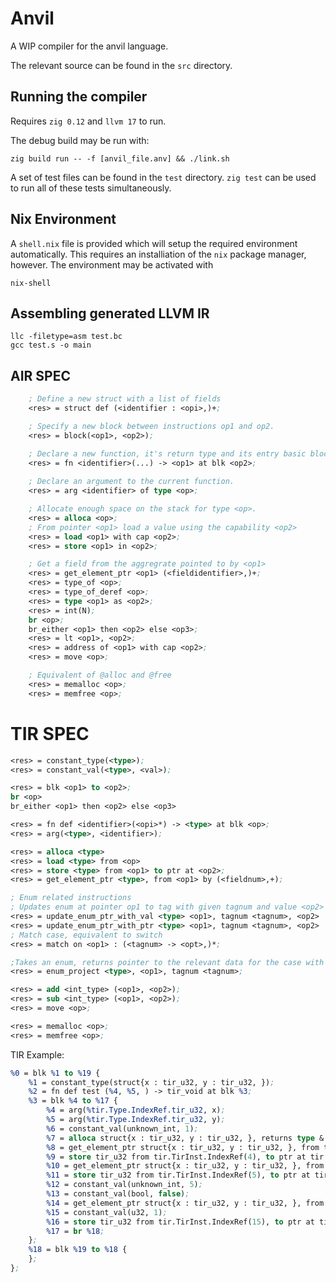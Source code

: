 # Anvil
A WIP compiler for the anvil language.

The relevant source can be found in the `src` directory.

## Running the compiler
Requires `zig 0.12` and `llvm 17` to run. 

The debug build may be run with:
```
zig build run -- -f [anvil_file.anv] && ./link.sh
```

A set of test files can be found in the `test` directory. `zig test` can be used to run all of these tests simultaneously. 


## Nix Environment
A `shell.nix` file is provided which will setup the required environment automatically. This requires an installiation of the `nix` package manager, however. The environment may be activated with
```
nix-shell
```


## Assembling generated LLVM IR

```
llc -filetype=asm test.bc
gcc test.s -o main 
```

## AIR SPEC

```llvm
    ; Define a new struct with a list of fields
    <res> = struct def (<identifier : <opi>,)+;

    ; Specify a new block between instructions op1 and op2. 
    <res> = block(<op1>, <op2>);

    ; Declare a new function, it's return type and its entry basic block.
    <res> = fn <identifier>(...) -> <op1> at blk <op2>;
    
    ; Declare an argument to the current function.
    <res> = arg <identifier> of type <op>;

    ; Allocate enough space on the stack for type <op>.
    <res> = alloca <op>;
    ; From pointer <op1> load a value using the capability <op2>
    <res> = load <op1> with cap <op2>;
    <res> = store <op1> in <op2>;

    ; Get a field from the aggregrate pointed to by <op1>
    <res> = get_element_ptr <op1> (<fieldidentifier>,)+;
    <res> = type_of <op>;
    <res> = type_of_deref <op>;
    <res> = type <op1> as <op2>;
    <res> = int(N);
    br <op>;
    br_either <op1> then <op2> else <op3>; 
    <res> = lt <op1>, <op2>;   
    <res> = address of <op1> with cap <op2>;
    <res> = move <op>;

    ; Equivalent of @alloc and @free
    <res> = memalloc <op>;
    <res> = memfree <op>;
```

# TIR SPEC

```llvm
<res> = constant_type(<type>);
<res> = constant_val(<type>, <val>);

<res> = blk <op1> to <op2>;
br <op>
br_either <op1> then <op2> else <op3>

<res> = fn def <identifier>(<opi>*) -> <type> at blk <op>;
<res> = arg(<type>, <identifier>);

<res> = alloca <type> 
<res> = load <type> from <op>
<res> = store <type> from <op1> to ptr at <op2>;
<res> = get_element_ptr <type>, from <op1> by (<fieldnum>,+);

; Enum related instructions
; Updates enum at pointer op1 to tag with given tagnum and value <op2>
<res> = update_enum_ptr_with_val <type> <op1>, tagnum <tagnum>, <op2>
<res> = update_enum_ptr_with_ptr <type> <op1>, tagnum <tagnum>, <op2>
; Match case, equivalent to switch
<res> = match on <op1> : (<tagnum> -> <opt>,)*;

;Takes an enum, returns pointer to the relevant data for the case with specified tagnum.
<res> = enum_project <type>, <op1>, tagnum <tagnum>; 

<res> = add <int_type> (<op1>, <op2>);
<res> = sub <int_type> (<op1>, <op2>);
<res> = move <op>;

<res> = memalloc <op>;
<res> = memfree <op>;
```


TIR Example:
```llvm    
%0 = blk %1 to %19 {
    %1 = constant_type(struct{x : tir_u32, y : tir_u32, });
    %2 = fn def test (%4, %5, ) -> tir_void at blk %3;
    %3 = blk %4 to %17 {
        %4 = arg(%tir.Type.IndexRef.tir_u32, x);
        %5 = arg(%tir.Type.IndexRef.tir_u32, y);
        %6 = constant_val(unknown_int, 1);
        %7 = alloca struct{x : tir_u32, y : tir_u32, }, returns type &.tir_stackref struct{x : tir_u32, y : tir_u32, };
        %8 = get_element_ptr struct{x : tir_u32, y : tir_u32, }, from tir.TirInst.IndexRef(7) by 0, ;
        %9 = store tir_u32 from tir.TirInst.IndexRef(4), to ptr at tir.TirInst.IndexRef(8);
        %10 = get_element_ptr struct{x : tir_u32, y : tir_u32, }, from tir.TirInst.IndexRef(7) by 0, ;
        %11 = store tir_u32 from tir.TirInst.IndexRef(5), to ptr at tir.TirInst.IndexRef(10);
        %12 = constant_val(unknown_int, 5);
        %13 = constant_val(bool, false);
        %14 = get_element_ptr struct{x : tir_u32, y : tir_u32, }, from tir.TirInst.IndexRef(7) by 0, ;
        %15 = constant_val(u32, 1);
        %16 = store tir_u32 from tir.TirInst.IndexRef(15), to ptr at tir.TirInst.IndexRef(14);
        %17 = br %18;
    };
    %18 = blk %19 to %18 {
    };
};
```
